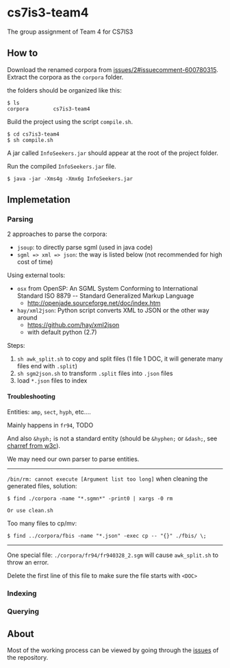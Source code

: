 # cs7is3-team4

The group assignment of Team 4 for CS7IS3

## How to

Download the renamed corpora from [issues/2#issuecomment-600780315](https://github.com/tannineo/cs7is3-team4/issues/2#issuecomment-600780315). Extract the corpora as the `corpora` folder.

the folders should be organized like this:

```text
$ ls
corpora        cs7is3-team4
```

Build the project using the script `compile.sh`.

```text
$ cd cs7is3-team4
$ sh compile.sh
```

A jar called `InfoSeekers.jar` should appear at the root of the project folder.

Run the compiled `InfoSeekers.jar` file.

```text
$ java -jar -Xms4g -Xmx6g InfoSeekers.jar
```

## Implemetation

### Parsing

2 approaches to parse the corpora:

- `jsoup`: to directly parse sgml (used in java code)
- `sgml => xml => json`: the way is listed below (not recommended for high cost of time)

Using external tools:

- `osx` from OpenSP: An SGML System Conforming to International Standard ISO 8879 -- Standard Generalized Markup Language
  - http://openjade.sourceforge.net/doc/index.htm
- `hay/xml2json`: Python script converts XML to JSON or the other way around
  - https://github.com/hay/xml2json
  - with default python (2.7)

Steps:

1. `sh awk_split.sh` to copy and split files (1 file 1 DOC, it will generate many files end with `.split`)
2. `sh sgm2json.sh` to transform `.split` files into `.json` files
3. load `*.json` files to index

#### Troubleshooting

Entities: `amp`, `sect`, `hyph`, etc....

Mainly happens in `fr94`, TODO

And also `&hyph;` is not a standard entity (should be `&hyphen;` or `&dash;`, see [charref from w3c](https://dev.w3.org/html5/html-author/charref)).

We may need our own parser to parse entities.

---

`/bin/rm: cannot execute [Argument list too long]` when cleaning the generated files, solution:

```text
$ find ./corpora -name "*.sgmn*" -print0 | xargs -0 rm

Or use clean.sh
```

Too many files to cp/mv:

```text
$ find ../corpora/fbis -name "*.json" -exec cp -- "{}" ./fbis/ \;
```

---

One special file: `./corpora/fr94/fr940328_2.sgm` will cause `awk_split.sh` to throw an error.

Delete the first line of this file to make sure the file starts with `<DOC>`

### Indexing

### Querying

## About

Most of the working process can be viewed by going through the [issues](https://github.com/tannineo/cs7is3-team4/issues) of the repository.
